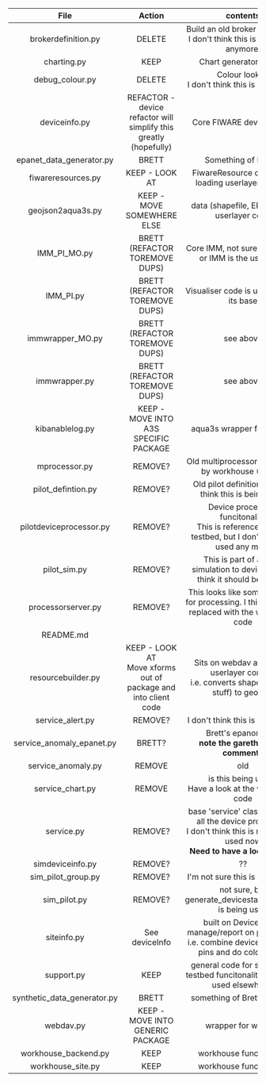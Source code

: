 |            File             |                               Action                               |                                                                     contents                                                                      |
|:---------------------------:|:------------------------------------------------------------------:|:-------------------------------------------------------------------------------------------------------------------------------------------------:|
|     brokerdefinition.py     |                               DELETE                               |                                  Build an old broker pilot for GT<br/>I don't think this is being user anymore.                                   |
|         charting.py         |                                KEEP                                |                                                              Chart generator for a3s                                                              |
|       debug_colour.py       |                               DELETE                               |                                                Colour lookup<br/>I don't think this is being used                                                 |
|        deviceinfo.py        | REFACTOR - device refactor will simplify this greatly (hopefully)  |                                                             Core FIWARE device cache                                                              |
|  epanet_data_generator.py   |                               BRETT                                |                                                               Something of Brett's                                                                |
|     fiwareresources.py      |                           KEEP - LOOK AT                           |                                               FiwareResource class - for loading userlayer content                                                |
|      geojson2aqua3s.py      |                     KEEP - MOVE SOMEWHERE ELSE                     |                                                    data (shapefile, EPNAET) to userlayer code                                                     |
|        IMM_PI_MO.py         |                   BRETT (REFACTOR TOREMOVE DUPS)                   |                                               Core IMM, not sure if IMM_MO or IMM is the used one.                                                |
|          IMM_PI.py          |                   BRETT (REFACTOR TOREMOVE DUPS)                   |                                                 Visualiser code is using <b>this</b> as its base                                                  |
|      immwrapper_MO.py       |                   BRETT (REFACTOR TOREMOVE DUPS)                   |                                                                     see above                                                                     |
|        immwrapper.py        |                   BRETT (REFACTOR TOREMOVE DUPS)                   |                                                                     see above                                                                     |
|       kibanablelog.py       |               KEEP - MOVE INTO A3S SPECIFIC PACKAGE                |                                                            aqua3s wrapper for logging                                                             |
|        mprocessor.py        |                              REMOVE?                               |                                               Old multiprocessor - replaced by workhouse (I think)                                                |
|     pilot_defintion.py      |                              REMOVE?                               |                                              Old pilot definitions, I don't think this is being used                                              |
|   pilotdeviceprocessor.py   |                              REMOVE?                               |                    Device processing funcitonality<br/>This is referenced by the testbed, but I don't think it's used any more                    |
|        pilot_sim.py         |                              REMOVE?                               |                                  This is part of adding simulation to device, I don't think it should be used ;)                                  |
|     processorserver.py      |                              REMOVE?                               |                          This looks like some backend for processing. I think it's been replaced with the workhouse code                          |
|          README.md          |                                                                    |                                                                                                                                                   |
|     resourcebuilder.py      | KEEP - LOOK AT<br/>Move xforms out of package and into client code |                       Sits on webdav and builds userlayer content<br/>i.e. converts shapefiles (and stuff) to geojson<br/>                        |
|      service_alert.py       |                              REMOVE?                               |                                                         I don't think this is being used                                                          |   
|  service_anomaly_epanet.py  |                               BRETT?                               |                                         Brett's epanomalies<br/><b> note the gareth fix this comments</b>                                         |
|     service_anomaly.py      |                               REMOVE                               |                                                                        old                                                                        |
|      service_chart.py       |                               REMOVE                               |                                            is this being used? <br/>Have a look at the workhouse code                                             |
|         service.py          |                              REMOVE?                               | base 'service' class for doing all the device processing<br/>I don't think this is really being used now <br/><b>Need to have a look at Brett</b> |
|      simdeviceinfo.py       |                              REMOVE?                               |                                                                        ??                                                                         |
|     sim_pilot_group.py      |                              REMOVE?                               |                                                          I'm not sure this is being used                                                          |
|        sim_pilot.py         |                              REMOVE?                               |                                             not sure, but generate_devicestate_ngsildv1 is being used                                             |
|         siteinfo.py         |                           See deviceInfo                           |                 built on DeviceInfo to manage/report on pilot group, <br/>i.e. combine devices into map pins and do colouring in                  |
|         support.py          |                                KEEP                                |                                    general code for supporting testbed funcitonality (might be used elsewhere)                                    |
| synthetic_data_generator.py |                               BRETT                                |                                                           something of Brett's I think?                                                           |
|          webdav.py          |                  KEEP - MOVE INTO GENERIC PACKAGE                  |                                                                wrapper for webdav                                                                 |
|    workhouse_backend.py     |                                KEEP                                |                                                              workhouse functionality                                                              |
|      workhouse_site.py      |                                KEEP                                |                                                              workhouse functionality                                                              |

